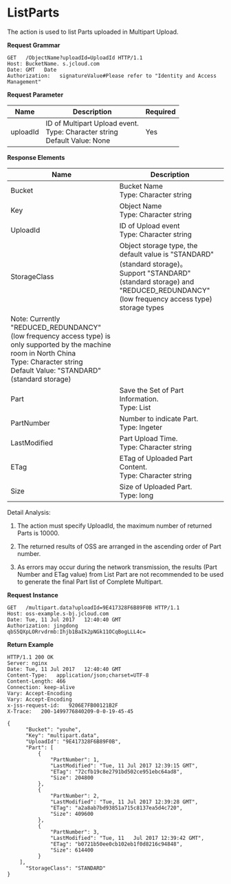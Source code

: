 # ListParts

The action is used to list Parts uploaded in Multipart Upload.

**Request Grammar**
```
GET   /ObjectName?uploadId=UploadId HTTP/1.1
Host: BucketName. s.jcloud.com
Date: GMT   Date     
Authorization:   signatureValue#Please refer to "Identity and Access Management"
```
**Request Parameter**

|Name|Description|Required|
|-|-|-|
|uploadId|ID of Multipart Upload event. <br>Type: Character string<br>Default Value: None|Yes|

**Response Elements**

|Name|Description|
|-|-|
|Bucket|Bucket Name<br>Type: Character string
|Key|Object Name<br>Type: Character string
|UploadId|ID of Upload event<br>Type: Character string|
|StorageClass|Object storage type, the default value is "STANDARD" (standard storage)。 <br>Support "STANDARD" (standard storage) and "REDUCED_REDUNDANCY" (low frequency access type) storage types
Note: Currently "REDUCED_REDUNDANCY" (low frequency access type) is only supported by the machine room in North China<br>Type: Character string<br>Default Value: "STANDARD" (standard storage)|
|Part|Save the Set of Part Information. <br>Type: List|
|PartNumber|Number to indicate Part. <br>Type: Ingeter|
|LastModified|Part Upload Time. <br>Type: Character string|
|ETag|ETag of Uploaded Part Content. <br> Type: Character string|
|Size|Size of Uploaded Part. <br>Type: long|

Detail Analysis:

1. The action must specify UploadId, the maximum number of returned Parts is 10000.

2. The returned results of OSS are arranged in the ascending order of Part number.

3. As errors may occur during the network transmission, the results (Part Number and ETag value) from List Part are not recommended to be used to generate the final Part list of Complete Multipart.

**Request Instance**
```
GET   /multipart.data?uploadId=9E417328F6B89F0B HTTP/1.1
Host: oss-example.s-bj.jcloud.com
Date: Tue, 11 Jul 2017   12:40:40 GMT    
Authorization: jingdong   qbS5QXpLORrvdrmb:Ihjb1BaIk2pNGk11OCqBogLLL4c= 
```
**Return Example**
```
HTTP/1.1 200 OK
Server: nginx
Date: Tue, 11 Jul 2017   12:40:40 GMT
Content-Type:   application/json;charset=UTF-8
Content-Length: 466
Connection: keep-alive
Vary: Accept-Encoding
Vary: Accept-Encoding
x-jss-request-id:   9206E7FB00121B2F
X-Trace:   200-1499776840209-0-0-19-45-45
 
{
      "Bucket": "youhe",
      "Key": "multipart.data",
      "UploadId": "9E417328F6B89F0B",
      "Part": [
          {
              "PartNumber": 1,
              "LastModified": "Tue, 11 Jul 2017 12:39:15 GMT",
              "ETag": "72cfb19c8e2791bd502ce951ebc64ad8",
              "Size": 204800
          },
          {
              "PartNumber": 2,
              "LastModified": "Tue, 11 Jul 2017 12:39:28 GMT",
              "ETag": "a2a8ab7bd93851a715c8137ea5d4c720",
              "Size": 409600
          },
          {
              "PartNumber": 3,
              "LastModified": "Tue, 11   Jul 2017 12:39:42 GMT",
              "ETag": "b0721b50ee0cb102eb1f0d8216c94848",
              "Size": 614400
          }
    ],
      "StorageClass": "STANDARD"
}
```
